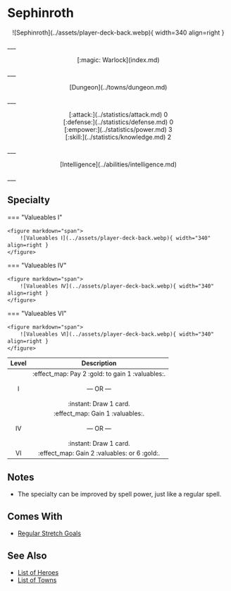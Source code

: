 # Sephinroth

<p style="text-align: center;" markdown>![Sephinroth](../assets/player-deck-back.webp){ width=340 align=right }</p>
___
<p style="text-align: center;" markdown>[:magic: Warlock](index.md)</p>
___
<p style="text-align: center;" markdown>[Dungeon](../towns/dungeon.md)</p>
___

<p style="text-align: center;" markdown>[:attack:](../statistics/attack.md)&nbsp;0</br>[:defense:](../statistics/defense.md)&nbsp;0</br>[:empower:](../statistics/power.md)&nbsp;3</br>[:skill:](../statistics/knowledge.md)&nbsp;2</p>
___
<p style="text-align: center;" markdown>[Intelligence](../abilities/intelligence.md)</p>
___

## Specialty

=== "Valueables Ⅰ"

    <figure markdown="span">
        ![Valueables Ⅰ](../assets/player-deck-back.webp){ width="340" align=right }
    </figure>

=== "Valueables Ⅳ"

    <figure markdown="span">
        ![Valueables Ⅳ](../assets/player-deck-back.webp){ width="340" align=right }
    </figure>

=== "Valueables Ⅵ"

    <figure markdown="span">
        ![Valueables Ⅵ](../assets/player-deck-back.webp){ width="340" align=right }
    </figure>


| Level | Description |
| :---: | :---: |
| Ⅰ | :effect_map: Pay 2 :gold: to gain 1 :valuables:.<br><br>— OR —<br><br>:instant: Draw 1 card. |
| Ⅳ | :effect_map: Gain 1 :valuables:.<br><br>— OR —<br><br>:instant: Draw 1 card. |
| Ⅵ | :effect_map: Gain 2 :valuables: or 6 :gold:. |


## Notes

- The specialty can be improved by spell power, just like a regular spell.


## Comes With

- [Regular Stretch Goals](../content.md)


## See Also

- [List of Heroes](index.md)
- [List of Towns](../towns/index.md)

